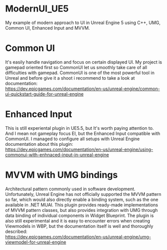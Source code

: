 # ModernUI_UE5

My example of modern approach to UI in Unreal Engine 5 using C++, UMG, Common UI, Enhanced Input and MVVM.

# Common UI

It's easily handle navigation and focus on certain displayed UI. My project is gamepad oriented first so CommonUI let us smoothly take care of all difficulties with gamepad.
CommonUI is one of the most powerful tool in Unreal and before give it a shoot i recommend to take a look at documentation: <br />
https://dev.epicgames.com/documentation/en-us/unreal-engine/common-ui-quickstart-guide-for-unreal-engine

# Enhanced Input

This is still experiental plugin in UE5.5, but It's worth paying attention to. And I mean not gameplay focus EI, but the Enhanced Input compatible with CommonUI.
I managed to configure all setups with Unreal Engine documentation about this plugin: <br />
https://dev.epicgames.com/documentation/en-us/unreal-engine/using-commonui-with-enhnaced-input-in-unreal-engine

# MVVM with UMG bindings

Architectural pattern commonly used in software development. Unfortunately, Unreal Engine has not officially supported the MVVM pattern so far, which would also directly enable a binding system, such as the one available in .NET MUAI.
This plugin provides ready-made implementations of MVVM pattern classes, but also provides integration with UMG through data binding of individual components in Widget Blueprint. 
The plugin is also still experimental and it is easy to encounter errors when creating Viewmodels in WBP, but the documentation itself is well and thoroughly described: <br />
https://dev.epicgames.com/documentation/en-us/unreal-engine/umg-viewmodel-for-unreal-engine
